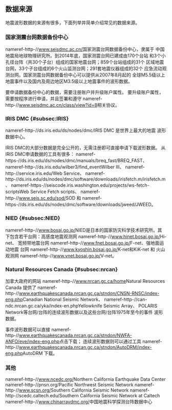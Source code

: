 ## 数据来源

地震波形数据的来源有很多，下面列举并简单介绍常见的数据来源。

### 国家测震台网数据备份中心

nameref-http-//www.seisdmc.ac.cn/<span>国家测震台网数据备份中心</span>，隶属于
中国地震局地球物理研究所。到2014年底，国家测震台网已建成由170个台站
和3个小孔径台阵（共30个子台）组成的国家地震台网；859个台站组成的31个
区域地震台网，33个子台组成的6个火山监测台网；291套地震仪器组成的32个
应急流动观测台网。国家测震台网数据备份中心可以提供从2007年8月起的
全球M5.5级以上地震事件以及国内及周边地区M3.5级以上地震事件的波形数据。

要申请数据备份中心的数据，需要注册账户并升级账户属性。
要升级账户属性，需要按程序进行申请，并且签署和遵守
nameref-http-//www.seisdmc.ac.cn/class/view?id=8<span>相关协议</span>。

### IRIS DMC {#subsec:IRIS}

nameref-http-//ds.iris.edu/ds/nodes/dmc/<span>IRIS DMC</span>
是世界上最大的地震 波形数据中心。

IRIS DMC的大部分数据是完全公开的，无需注册即可直接申请下载波形数据。
从IRIS DMC申请数据的工具有很多：
nameref-https-//ds.iris.edu/ds/nodes/dmc/manuals/breq\_fast/<span>BREQ\_FAST</span>、
nameref-http-//ds.iris.edu/wilber3/find\_event<span>Wilber III</span>、
nameref-http-//service.iris.edu/<span>Web Service</span>、
nameref-http-//ds.iris.edu/ds/nodes/dmc/software/downloads/irisfetch.m/<span>irisfetch.m</span>、
nameref-https-//seiscode.iris.washington.edu/projects/ws-fetch-scripts<span>Web
Service Fetch scripts</span>、
nameref-http-//www.seis.sc.edu/sod/<span>SOD</span> 和
nameref-https-//ds.iris.edu/ds/nodes/dmc/software/downloads/jweed/<span>JWEED</span>。

### NIED {#subsec:NIED}

nameref-http-//www.bosai.go.jp/<span>NIED</span>是日本的国家防灾科学技术研究所。其
下包含若干台网：高感度地震观测网
nameref-http-//www.hinet.bosai.go.jp/<span>Hi-net</span>、
宽频带地震台网
nameref-http-//www.fnet.bosai.go.jp/<span>F-net</span>、强地面运动地震
台网 nameref-http-//www.kyoshin.bosai.go.jp/<span>K-net和KiK-net</span>
和 火山观测网 nameref-http-//www.vnet.bosai.go.jp/<span>V-net</span>。

### Natural Resources Canada {#subsec:nrcan}

加拿大政府的网站 nameref-http-//www.nrcan.gc.ca/home<span>Natural
Resources Canada</span> 提供了
nameref-http-//www.earthquakescanada.nrcan.gc.ca/stndon/CNSN-RNSC/index-eng.php<span>Canadian
National Seismic Network</span>、
nameref-http-//can-ndc.nrcan.gc.ca/yka/index-en.php<span>Yellowknife
Seismic Array</span>、 POLARIS
Network等台网/台阵的连续波形数据以及这些台网/台阵1975年至今的事件
波形数据。

事件波形数据可以直接
nameref-http-//www.earthquakescanada.nrcan.gc.ca/stndon/NWFA-ANFO/eve/index-eng.php<span>点击下载</span>；
连续波形数据则可以通过工具
nameref-http-//www.earthquakescanada.nrcan.gc.ca/stndon/AutoDRM/index-eng.php<span>AutoDRM</span>
下载。

### 其他

nameref-http-//www.ncedc.org/<span>Northern California Earthquake Data
Center</span> nameref-http-//pnsn.org/<span>Pacific Northwest Seismic
Network</span> nameref-http-//www.scsn.org/<span>Southern California
Seismic Network</span> nameref-http-//scedc.caltech.edu/<span>Southern
California Seismic Network at Caltech</span>
nameref-http-//www.chinarraydmc.org/<span>中国地震科学探测台阵数据中心</span>
